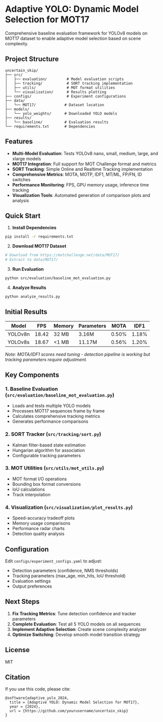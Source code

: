 # Adaptive YOLO: Dynamic Model Selection for MOT17

Comprehensive baseline evaluation framework for YOLOv8 models on MOT17 dataset to enable adaptive model selection based on scene complexity.

## Project Structure

```
uncertain_skip/
├── src/
│   ├── evaluation/         # Model evaluation scripts
│   ├── tracking/           # SORT tracking implementation
│   ├── utils/              # MOT format utilities
│   └── visualization/      # Results plotting
├── configs/                # Experiment configurations
├── data/
│   └── MOT17/             # Dataset location
├── models/
│   └── yolo_weights/      # Downloaded YOLO models
├── results/
│   └── baseline/          # Evaluation results
└── requirements.txt       # Dependencies
```

## Features

- **Multi-Model Evaluation**: Tests YOLOv8 nano, small, medium, large, and xlarge models
- **MOT17 Integration**: Full support for MOT Challenge format and metrics
- **SORT Tracking**: Simple Online and Realtime Tracking implementation
- **Comprehensive Metrics**: MOTA, MOTP, IDF1, MT/ML, FP/FN, ID switches
- **Performance Monitoring**: FPS, GPU memory usage, inference time tracking
- **Visualization Tools**: Automated generation of comparison plots and analysis

## Quick Start

1. **Install Dependencies**
```bash
pip install -r requirements.txt
```

2. **Download MOT17 Dataset**
```bash
# Download from https://motchallenge.net/data/MOT17/
# Extract to data/MOT17/
```

3. **Run Evaluation**
```bash
python src/evaluation/baseline_mot_evaluation.py
```

4. **Analyze Results**
```bash
python analyze_results.py
```

## Initial Results

| Model | FPS | Memory | Parameters | MOTA | IDF1 |
|-------|-----|--------|------------|------|------|
| YOLOv8n | 18.42 | 32 MB | 3.16M | 0.50% | 1.18% |
| YOLOv8s | 18.67 | <1 MB | 11.17M | 0.56% | 1.20% |

*Note: MOTA/IDF1 scores need tuning - detection pipeline is working but tracking parameters require adjustment.*

## Key Components

### 1. Baseline Evaluation (`src/evaluation/baseline_mot_evaluation.py`)
- Loads and tests multiple YOLO models
- Processes MOT17 sequences frame by frame
- Calculates comprehensive tracking metrics
- Generates performance comparisons

### 2. SORT Tracker (`src/tracking/sort.py`)
- Kalman filter-based state estimation
- Hungarian algorithm for association
- Configurable tracking parameters

### 3. MOT Utilities (`src/utils/mot_utils.py`)
- MOT format I/O operations
- Bounding box format conversions
- IoU calculations
- Track interpolation

### 4. Visualization (`src/visualization/plot_results.py`)
- Speed-accuracy tradeoff plots
- Memory usage comparisons
- Performance radar charts
- Detection quality analysis

## Configuration

Edit `configs/experiment_configs.yaml` to adjust:
- Detection parameters (confidence, NMS thresholds)
- Tracking parameters (max_age, min_hits, IoU threshold)
- Evaluation settings
- Output preferences

## Next Steps

1. **Fix Tracking Metrics**: Tune detection confidence and tracker parameters
2. **Complete Evaluation**: Test all 5 YOLO models on all sequences
3. **Implement Adaptive Selection**: Create scene complexity analyzer
4. **Optimize Switching**: Develop smooth model transition strategy

## License

MIT

## Citation

If you use this code, please cite:
```
@software{adaptive_yolo_2024,
  title = {Adaptive YOLO: Dynamic Model Selection for MOT17},
  year = {2024},
  url = {https://github.com/yourusername/uncertain_skip}
}
```